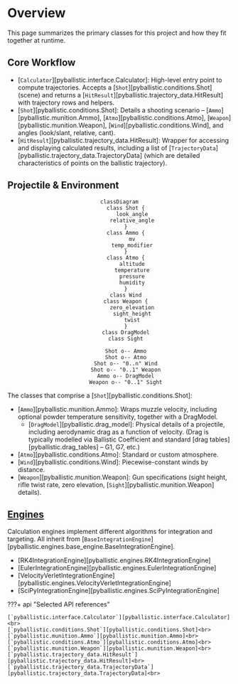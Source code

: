 # Overview

This page summarizes the primary classes for this project and how they fit together at runtime.

## Core Workflow

- [`Calculator`][pyballistic.interface.Calculator]: High-level entry point to compute trajectories. Accepts a [`Shot`][pyballistic.conditions.Shot] (scene) and returns a [`HitResult`][pyballistic.trajectory_data.HitResult] with trajectory rows and helpers.
- [`Shot`][pyballistic.conditions.Shot]: Details a shooting scenario – [`Ammo`][pyballistic.munition.Ammo], [`Atmo`][pyballistic.conditions.Atmo], [`Weapon`][pyballistic.munition.Weapon], [`Wind`][pyballistic.conditions.Wind], and angles (look/slant, relative, cant).
- [`HitResult`][pyballistic.trajectory_data.HitResult]: Wrapper for accessing and displaying calculated results, including a list of [`TrajectoryData`][pyballistic.trajectory_data.TrajectoryData] (which are detailed characteristics of points on the ballistic trajectory).


## Projectile & Environment
<div style="text-align: center;">

```mermaid
classDiagram
    class Shot {
		look_angle
		relative_angle
	}
    class Ammo {
		mv
		temp_modifier
	}
    class Atmo {
		altitude
		temperature
		pressure
		humidity
	}
    class Wind
    class Weapon {
		zero_elevation
		sight_height
		twist
	}
    class DragModel
	class Sight

    Shot o-- Ammo
    Shot o-- Atmo
    Shot o-- "0..n" Wind
    Shot o-- "0..1" Weapon
    Ammo o-- DragModel
	Weapon o-- "0..1" Sight
```
</div>

The classes that comprise a [`Shot`][pyballistic.conditions.Shot]:

- [`Ammo`][pyballistic.munition.Ammo]: Wraps muzzle velocity, including optional powder temperature sensitivity, together with a DragModel.
    - [`DragModel`][pyballistic.drag_model]: Physical details of a projectile, including aerodynamic drag as a function of velocity.  (Drag is typically modelled via Ballistic Coefficient and standard [drag tables][pyballistic.drag_tables] – G1, G7, etc.)
- [`Atmo`][pyballistic.conditions.Atmo]: Standard or custom atmosphere.
- [`Wind`][pyballistic.conditions.Wind]: Piecewise-constant winds by distance.
- [`Weapon`][pyballistic.munition.Weapon]: Gun specifications (sight height, rifle twist rate, zero elevation, [`Sight`][pyballistic.munition.Weapon] details).

## [Engines](../concepts/engines.md)

Calculation engines implement different algorithms for integration and targeting.  All inherit from [`BaseIntegrationEngine`][pyballistic.engines.base_engine.BaseIntegrationEngine].

- [RK4IntegrationEngine][pyballistic.engines.RK4IntegrationEngine]
- [EulerIntegrationEngine][pyballistic.engines.EulerIntegrationEngine]
- [VelocityVerletIntegrationEngine][pyballistic.engines.VelocityVerletIntegrationEngine]
- [SciPyIntegrationEngine][pyballistic.engines.SciPyIntegrationEngine]

???+ api "Selected API references"

	[`pyballistic.interface.Calculator`][pyballistic.interface.Calculator]<br>
	[`pyballistic.conditions.Shot`][pyballistic.conditions.Shot]<br>
	[`pyballistic.munition.Ammo`][pyballistic.munition.Ammo]<br>
	[`pyballistic.conditions.Atmo`][pyballistic.conditions.Atmo]<br>
	[`pyballistic.munition.Weapon`][pyballistic.munition.Weapon]<br>
	[`pyballistic.trajectory_data.HitResult`][pyballistic.trajectory_data.HitResult]<br>
	[`pyballistic.trajectory_data.TrajectoryData`][pyballistic.trajectory_data.TrajectoryData]<br>

